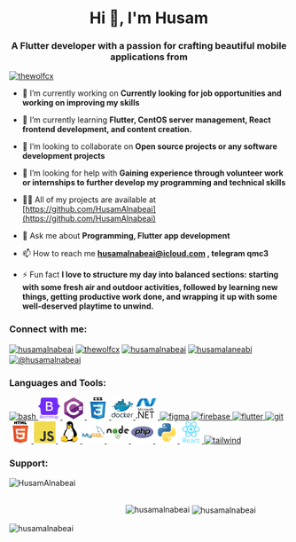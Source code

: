 <h1 align="center">Hi 👋, I'm Husam</h1>
<h3 align="center">A Flutter developer with a passion for crafting beautiful mobile applications from</h3>

<p align="left"> <a href="https://twitter.com/thewolfcx" target="blank"><img src="https://img.shields.io/twitter/follow/thewolfcx?logo=twitter&style=for-the-badge" alt="thewolfcx" /></a> </p>

- 🔭 I’m currently working on **Currently looking for job opportunities and working on improving my skills**

- 🌱 I’m currently learning **Flutter, CentOS server management, React frontend development, and content creation.**

- 👯 I’m looking to collaborate on **Open source projects or any software development projects**

- 🤝 I’m looking for help with **Gaining experience through volunteer work or internships to further develop my programming and technical skills**

- 👨‍💻 All of my projects are available at [https://github.com/HusamAlnabeai](https://github.com/HusamAlnabeai)

- 💬 Ask me about **Programming, Flutter app development**

- 📫 How to reach me **husamalnabeai@icloud.com , telegram qmc3**

- ⚡ Fun fact **I love to structure my day into balanced sections: starting with some fresh air and outdoor activities, followed by learning new things, getting productive work done, and wrapping it up with some well-deserved playtime to unwind.**

<h3 align="left">Connect with me:</h3>
<p align="left">
<a href="https://dev.to/husamalnabeai" target="blank"><img align="center" src="https://raw.githubusercontent.com/rahuldkjain/github-profile-readme-generator/master/src/images/icons/Social/devto.svg" alt="husamalnabeai" height="30" width="40" /></a>
<a href="https://twitter.com/thewolfcx" target="blank"><img align="center" src="https://raw.githubusercontent.com/rahuldkjain/github-profile-readme-generator/master/src/images/icons/Social/twitter.svg" alt="thewolfcx" height="30" width="40" /></a>
<a href="https://linkedin.com/in/husamalnabeai" target="blank"><img align="center" src="https://raw.githubusercontent.com/rahuldkjain/github-profile-readme-generator/master/src/images/icons/Social/linked-in-alt.svg" alt="husamalnabeai" height="30" width="40" /></a>
<a href="https://instagram.com/husamalaneabi" target="blank"><img align="center" src="https://raw.githubusercontent.com/rahuldkjain/github-profile-readme-generator/master/src/images/icons/Social/instagram.svg" alt="husamalaneabi" height="30" width="40" /></a>
<a href="https://medium.com/@husamalnabeai" target="blank"><img align="center" src="https://raw.githubusercontent.com/rahuldkjain/github-profile-readme-generator/master/src/images/icons/Social/medium.svg" alt="@husamalnabeai" height="30" width="40" /></a>
</p>

<h3 align="left">Languages and Tools:</h3>
<p align="left"> <a href="https://www.gnu.org/software/bash/" target="_blank" rel="noreferrer"> <img src="https://www.vectorlogo.zone/logos/gnu_bash/gnu_bash-icon.svg" alt="bash" width="40" height="40"/> </a> <a href="https://getbootstrap.com" target="_blank" rel="noreferrer"> <img src="https://raw.githubusercontent.com/devicons/devicon/master/icons/bootstrap/bootstrap-plain-wordmark.svg" alt="bootstrap" width="40" height="40"/> </a> <a href="https://www.w3schools.com/cs/" target="_blank" rel="noreferrer"> <img src="https://raw.githubusercontent.com/devicons/devicon/master/icons/csharp/csharp-original.svg" alt="csharp" width="40" height="40"/> </a> <a href="https://www.w3schools.com/css/" target="_blank" rel="noreferrer"> <img src="https://raw.githubusercontent.com/devicons/devicon/master/icons/css3/css3-original-wordmark.svg" alt="css3" width="40" height="40"/> </a> <a href="https://www.docker.com/" target="_blank" rel="noreferrer"> <img src="https://raw.githubusercontent.com/devicons/devicon/master/icons/docker/docker-original-wordmark.svg" alt="docker" width="40" height="40"/> </a> <a href="https://dotnet.microsoft.com/" target="_blank" rel="noreferrer"> <img src="https://raw.githubusercontent.com/devicons/devicon/master/icons/dot-net/dot-net-original-wordmark.svg" alt="dotnet" width="40" height="40"/> </a> <a href="https://www.figma.com/" target="_blank" rel="noreferrer"> <img src="https://www.vectorlogo.zone/logos/figma/figma-icon.svg" alt="figma" width="40" height="40"/> </a> <a href="https://firebase.google.com/" target="_blank" rel="noreferrer"> <img src="https://www.vectorlogo.zone/logos/firebase/firebase-icon.svg" alt="firebase" width="40" height="40"/> </a> <a href="https://flutter.dev" target="_blank" rel="noreferrer"> <img src="https://www.vectorlogo.zone/logos/flutterio/flutterio-icon.svg" alt="flutter" width="40" height="40"/> </a> <a href="https://git-scm.com/" target="_blank" rel="noreferrer"> <img src="https://www.vectorlogo.zone/logos/git-scm/git-scm-icon.svg" alt="git" width="40" height="40"/> </a> <a href="https://www.w3.org/html/" target="_blank" rel="noreferrer"> <img src="https://raw.githubusercontent.com/devicons/devicon/master/icons/html5/html5-original-wordmark.svg" alt="html5" width="40" height="40"/> </a> <a href="https://developer.mozilla.org/en-US/docs/Web/JavaScript" target="_blank" rel="noreferrer"> <img src="https://raw.githubusercontent.com/devicons/devicon/master/icons/javascript/javascript-original.svg" alt="javascript" width="40" height="40"/> </a> <a href="https://www.linux.org/" target="_blank" rel="noreferrer"> <img src="https://raw.githubusercontent.com/devicons/devicon/master/icons/linux/linux-original.svg" alt="linux" width="40" height="40"/> </a> <a href="https://www.mysql.com/" target="_blank" rel="noreferrer"> <img src="https://raw.githubusercontent.com/devicons/devicon/master/icons/mysql/mysql-original-wordmark.svg" alt="mysql" width="40" height="40"/> </a> <a href="https://nodejs.org" target="_blank" rel="noreferrer"> <img src="https://raw.githubusercontent.com/devicons/devicon/master/icons/nodejs/nodejs-original-wordmark.svg" alt="nodejs" width="40" height="40"/> </a> <a href="https://www.php.net" target="_blank" rel="noreferrer"> <img src="https://raw.githubusercontent.com/devicons/devicon/master/icons/php/php-original.svg" alt="php" width="40" height="40"/> </a> <a href="https://www.python.org" target="_blank" rel="noreferrer"> <img src="https://raw.githubusercontent.com/devicons/devicon/master/icons/python/python-original.svg" alt="python" width="40" height="40"/> </a> <a href="https://reactjs.org/" target="_blank" rel="noreferrer"> <img src="https://raw.githubusercontent.com/devicons/devicon/master/icons/react/react-original-wordmark.svg" alt="react" width="40" height="40"/> </a> <a href="https://tailwindcss.com/" target="_blank" rel="noreferrer"> <img src="https://www.vectorlogo.zone/logos/tailwindcss/tailwindcss-icon.svg" alt="tailwind" width="40" height="40"/> </a> </p>


<h3 align="left">Support:</h3>
<p><a href="https://www.buymeacoffee.com/HusamAlnabeai"> <img align="left" src="https://cdn.buymeacoffee.com/buttons/v2/default-yellow.png" height="50" width="210" alt="HusamAlnabeai" /></a></p><br><br>


<p><img align="left" src="https://github-readme-stats.vercel.app/api/top-langs?username=husamalnabeai&show_icons=true&locale=en&layout=compact" alt="husamalnabeai" /></p>

<p>&nbsp;<img align="center" src="https://github-readme-stats.vercel.app/api?username=husamalnabeai&show_icons=true&locale=en" alt="husamalnabeai" /></p>

<p><img align="center" src="https://github-readme-streak-stats.herokuapp.com/?user=husamalnabeai&" alt="husamalnabeai" /></p>

